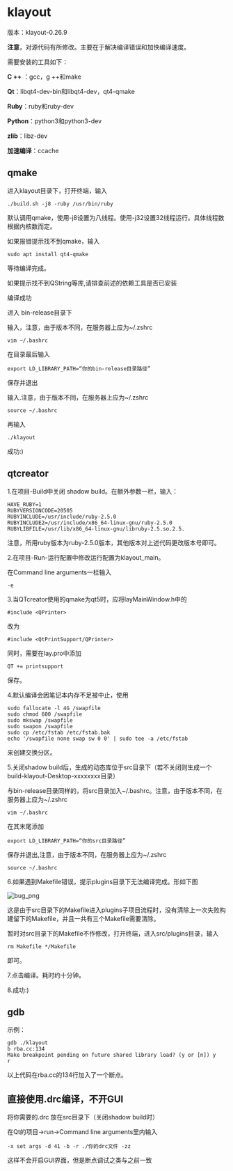# klayout

版本：klayout-0.26.9

**注意**，对源代码有所修改。主要在于解决编译错误和加快编译速度。

需要安装的工具如下：

**C ++** ：gcc，g ++和make

**Qt**：libqt4-dev-bin和libqt4-dev，qt4-qmake

**Ruby**：ruby和ruby-dev

**Python**：python3和python3-dev

**zlib**：libz-dev

**加速编译**：ccache

## qmake

进入klayout目录下，打开终端，输入

    ./build.sh -j8 -ruby /usr/bin/ruby

默认调用qmake，使用-j8设置为八线程。使用-j32设置32线程运行。具体线程数根据内核数而定。

如果报错提示找不到qmake，输入

    sudo apt install qt4-qmake

等待编译完成。

如果提示找不到QString等库,请排查前述的依赖工具是否已安装

编译成功

进入 bin-release目录下

输入，注意，由于版本不同，在服务器上应为~/.zshrc

    vim ~/.bashrc

在目录最后输入

    export LD_LIBRARY_PATH=“你的bin-release目录路径”

保存并退出

输入.注意，由于版本不同，在服务器上应为~/.zshrc

    source ~/.bashrc

再输入

    ./klayout

成功:)

## qtcreator


1.在项目-Build中关闭 shadow build。在额外参数一栏，输入：

    HAVE_RUBY=1
    RUBYVERSIONCODE=20505 
    RUBYINCLUDE=/usr/include/ruby-2.5.0 
    RUBYINCLUDE2=/usr/include/x86_64-linux-gnu/ruby-2.5.0 
    RUBYLIBFILE=/usr/lib/x86_64-linux-gnu/libruby-2.5.so.2.5.
    
注意，所用ruby版本为ruby-2.5.0版本，其他版本对上述代码更改版本号即可。

2.在项目-Run-运行配置中修改运行配置为klayout_main。

在Command line arguments一栏输入

    -e

3.当QTcreator使用的qmake为qt5时，应将layMainWindow.h中的

    #include <QPrinter>
改为
    
    #include <QtPrintSupport/QPrinter>
    
同时，需要在lay.pro中添加
    
    QT += printsupport
    
保存。

4.默认编译会因笔记本内存不足被中止，使用

    sudo fallocate -l 4G /swapfile
    sudo chmod 600 /swapfile
    sudo mkswap /swapfile
    sudo swapon /swapfile
    sudo cp /etc/fstab /etc/fstab.bak
    echo '/swapfile none swap sw 0 0' | sudo tee -a /etc/fstab

来创建交换分区。

5.关闭shadow build后，生成的动态库位于src目录下（若不关闭则生成一个build-klayout-Desktop-xxxxxxxx目录）

与bin-release目录同样的，将src目录加入~/.bashrc。注意，由于版本不同，在服务器上应为~/.zshrc

    vim ~/.bashrc
  
在其末尾添加  

    export LD_LIBRARY_PATH=“你的src目录路径”

保存并退出,注意，由于版本不同，在服务器上应为~/.zshrc

    source ~/.bashrc
  
6.如果遇到Makefile错误，提示plugins目录下无法编译完成。形如下图

![bug_png](https://github.com/stuartofmine/klayout/blob/master/klayout-0.26.9/bug.png)

这是由于src目录下的Makefile进入plugins子项目流程时，没有清除上一次失败构建留下的Makefile，并且一共有三个Makefile需要清除。

暂时对src目录下的Makefile不作修改，打开终端，进入src/plugins目录，输入

    rm Makefile */Makefile

即可。

7.点击编译。耗时约十分钟。

8.成功:)

## gdb

示例：

    gdb ./klayout
    b rba.cc:134
    Make breakpoint pending on future shared library load? (y or [n]) y
    r
    
以上代码在rba.cc的134行加入了一个断点。

## 直接使用.drc编译，不开GUI

将你需要的.drc 放在src目录下（关闭shadow build时）

在Qt的项目->run->Command line arguments里内输入

    -x set args -d 41 -b -r ./你的drc文件 -zz

这样不会开启GUI界面，但是断点调试之类与之前一致
